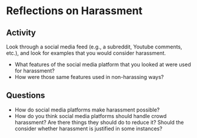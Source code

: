 # Reflections on Harassment

## Activity
Look through a social media feed (e.g., a subreddit, Youtube comments, etc.), and look for examples that you would consider harassment.
- What features of the social media platform that you looked at were used for harassment?
- How were those same features used in non-harassing ways?

## Questions
- How do social media platforms make harassment possible?
- How do you think social media platforms should handle crowd harassment? Are there things they should do to reduce it? Should the consider whether harassment is justified in some instances?
